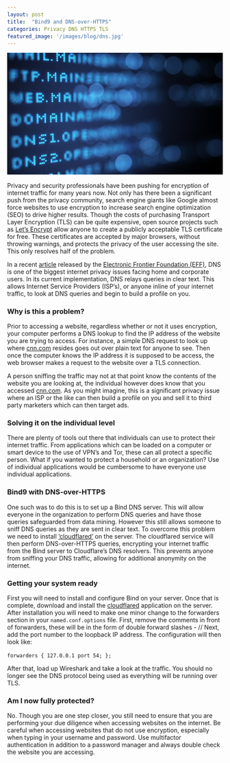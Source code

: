 ```yaml
---
layout: post
title:  "Bind9 and DNS-over-HTTPS"
categories: Privacy DNS HTTPS TLS
featured_image: '/images/blog/dns.jpg'
---
```


![DNS over HTTPS Code](/images/blog/dns.jpg)

Privacy and security professionals have been pushing for encryption of internet traffic for many years now. Not only has there been a significant push from the privacy community, search engine giants like Google almost force websites to use encryption to increase search engine optimization (SEO) to drive higher results. Though the costs of purchasing Transport Layer Encryption (TLS) can be quite expensive, open source projects such as [Let’s Encrypt][letsenc] allow anyone to create a publicly acceptable TLS certificate for free. These certificates are accepted by major browsers, without throwing warnings, and protects the privacy of the user accessing the site. This only resolves half of the problem.

In a recent [article][eff-article] released by the [Electronic Frontier Foundation (EFF)][eff], DNS is one of the biggest internet privacy issues facing home and corporate users. In its current implementation, DNS relays queries in clear text. This allows Internet Service Providers (ISP’s), or anyone inline of your internet traffic, to look at DNS queries and begin to build a profile on you.

### Why is this a problem?

Prior to accessing a website, regardless whether or not it uses encryption, your computer performs a DNS lookup to find the IP address of the website you are trying to access. For instance, a simple DNS request to look up where [cnn.com][cnn] resides goes out over plain text for anyone to see. Then once the computer knows the IP address it is supposed to be access, the web browser makes a request to the website over a TLS connection.

A person sniffing the traffic may not at that point know the contents of the website you are looking at, the individual however does know that you accessed [cnn.com][cnn]. As you might imagine, this is a significant privacy issue where an ISP or the like can then build a profile on you and sell it to third party marketers which can then target ads.

### Solving it on the individual level

There are plenty of tools out there that individuals can use to protect their internet traffic. From applications which can be loaded on a computer or smart device to the use of VPN’s and Tor, these can all protect a specific person. What if you wanted to protect a household or an organization? Use of individual applications would be cumbersome to have everyone use individual applications.

### Bind9 with DNS-over-HTTPS

One such was to do this is to set up a Bind DNS server. This will allow everyone in the organization to perform DNS queries and have those queries safeguarded from data mining. However this still allows someone to sniff DNS queries as they are sent in clear text. To overcome this problem we need to install [‘cloudflared’][cloudflared] on the server. The cloudflared service will then perform DNS-over-HTTPS queries, encrypting your internet traffic from the Bind server to Cloudflare’s DNS resolvers. This prevents anyone from sniffing your DNS traffic, allowing for additional anonymity on the internet.

### Getting your system ready

First you will need to install and configure Bind on your server. Once that is complete, download and install the [cloudflared][cloudflared] application on the server. After installation you will need to make one minor change to the forwarders section in your `named.conf.options` file. First, remove the comments in front of forwarders, these will be in the form of double forward slashes - //
Next, add the port number to the loopback IP address. The configuration will then look like:

`forwarders { 127.0.0.1 port 54; };`  

After that, load up Wireshark and take a look at the traffic. You should no longer see the DNS protocol being used as everything will be running over TLS.

### Am I now fully protected?

No. Though you are one step closer, you still need to ensure that you are performing your due diligence when accessing websites on the internet. Be careful when accessing websites that do not use encryption, especially when typing in your username and password. Use multifactor authentication in addition to a password manager and always double check the website you are accessing.




[letsenc]: https://letsencrypt.org
[eff-article]: https://www.eff.org/deeplinks/2019/09/encrypted-dns-could-help-close-biggest-privacy-gap-internet-why-are-some-groups
[eff]: https://eff.org
[cnn]: https://cnn.com
[cloudflared]: https://developers.cloudflare.com/argo-tunnel/downloads/
